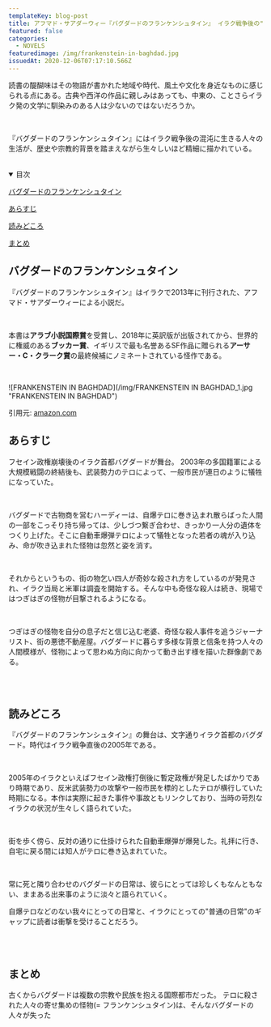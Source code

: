 ```yaml
---
templateKey: blog-post
title: アフマド・サアダーウィー『バグダードのフランケンシュタイン』 イラク戦争後の"日常"から生まれた怪物
featured: false
categories:
  - NOVELS
featuredimage: /img/frankenstein-in-baghdad.jpg
issuedAt: 2020-12-06T07:17:10.566Z
---
```


読書の醍醐味はその物語が書かれた地域や時代、風土や文化を身近なものに感じられる点にある。古典や西洋の作品に親しみはあっても、中東の、ことさらイラク発の文学に馴染みのある人は少ないのではないだろうか。

<br>

『バグダードのフランケンシュタイン』にはイラク戦争後の混沌に生きる人々の生活が、歴史や宗教的背景を踏まえながら生々しいほど精細に描かれている。

<br>



<details open><summary>目次</summary>

[バグダードのフランケンシュタイン](#001)

[あらすじ](#002)

[読みどころ](#003)

[まとめ](#matome)

</details>

<div id="001">

## バグダードのフランケンシュタイン

『バグダードのフランケンシュタイン』はイラクで2013年に刊行された、アフマド・サアダーウィーによる小説だ。

<br>

本書は**アラブ小説国際賞**を受賞し、2018年に英訳版が出版されてから、世界的に権威のある**ブッカー賞**、イギリスで最も名誉あるSF作品に贈られる**アーサー・C・クラーク賞**の最終候補にノミネートされている怪作である。

<br>


![FRANKENSTEIN IN BAGHDAD](/img/FRANKENSTEIN IN BAGHDAD_1.jpg "FRANKENSTEIN IN BAGHDAD")

引用元: [amazon.com](https://www.amazon.co.jp/dp/4087735044/ref=cm_sw_r_tw_dp_x_urlXFb47ZK27N)


</div>

<div id="002">

## あらすじ
フセイン政権崩壊後のイラク首都バグダードが舞台。
2003年の多国籍軍による大規模戦闘の終結後も、武装勢力のテロによって、一般市民が連日のように犠牲になっていた。

<br>

バグダードで古物商を営むハーディーは、自爆テロに巻き込まれ散らばった人間の一部をこっそり持ち帰っては、少しづつ繋ぎ合わせ、きっかり一人分の遺体をつくり上げた。そこに自動車爆弾テロによって犠牲となった若者の魂が入り込み、命が吹き込まれた怪物は忽然と姿を消す。

<br>

それからというもの、街の物乞い四人が奇妙な殺され方をしているのが発見され、イラク当局と米軍は調査を開始する。そんな中も奇怪な殺人は続き、現場ではつぎはぎの怪物が目撃されるようになる。

<br>

つぎはぎの怪物を自分の息子だと信じ込む老婆、奇怪な殺人事件を追うジャーナリスト、街の悪徳不動産屋。バグダードに暮らす多様な背景と信条を持つ人々の人間模様が、怪物によって思わぬ方向に向かって動き出す様を描いた群像劇である。


<br>
<br>



</div>

<div id="003">

## 読みどころ
『バグダードのフランケンシュタイン』の舞台は、文字通りイラク首都のバグダード。時代はイラク戦争直後の2005年である。

<br>

2005年のイラクといえばフセイン政権打倒後に暫定政権が発足したばかりであり時期であり、反米武装勢力の攻撃や一般市民を標的としたテロが横行していた時期になる。本作は実際に起きた事件や事故ともリンクしており、当時の苛烈なイラクの状況が生々しく語られていた。

<br>

街を歩く傍ら、反対の通りに仕掛けられた自動車爆弾が爆発した。礼拝に行き、自宅に戻る間には知人がテロに巻き込まれていた。

<br>

常に死と隣り合わせのバグダードの日常は、彼らにとっては珍しくもなんともない、ままある出来事のように淡々と語られていく。

自爆テロなどのない我々にとっての日常と、イラクにとっての"普通の日常"のギャップに読者は衝撃を受けることだろう。

<br>

<br>

</div>

<div id="004">

## まとめ
古くからバグダードは複数の宗教や民族を抱える国際都市だった。
テロに殺された人々の寄せ集めの怪物(= フランケンシュタイン)は、そんなバグダードの人々が失った



</div>